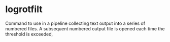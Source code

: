 # logrotfilt

Command to use in a pipeline collecting text output into a series of numbered files.
A subsequent numbered output file is opened each time the threshold is exceeded,

